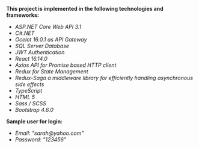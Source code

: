 <p>
	<b>
		This project is implemented in the following technologies and frameworks:
    </b>
</p>
<ul>
	<li><em>ASP.NET Core Web API 3.1</em></li>
	<li><em>C#.NET</em></li>
	<li><em>Ocelot 16.0.1 as API Gateway</em></li>
	<li><em>SQL Server Database</em></li>
	<li><em>JWT Authentication</em></li>
	<li><em>React 16.14.0</em></li>
	<li><em>Axios API for Promise based HTTP client</em></li>
	<li><em>Redux for State Management</em></li>
	<li><em>Redux-Saga a middleware library for efficiently handling asynchronous side effects</em></li>
	<li><em>TypeScript</em></li>
	<li><em>HTML 5</em></li>
	<li><em>Sass / SCSS</em></li>
	<li><em>Bootstrap 4.6.0</em></li>
</ul>

<p>
	<b>Sample user for login:</b>
</p>
<ul>
	<li><em>Email: "sarah@yahoo.com"</em></li>
	<li><em>Password: "123456"</em></li>
</ul>
